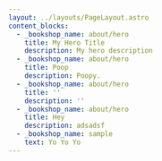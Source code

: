 ```yaml
---
layout: ../layouts/PageLayout.astro
content_blocks:
  - _bookshop_name: about/hero
    title: My Hero Title
    description: My hero description
  - _bookshop_name: about/hero
    title: Poop
    description: Poopy.
  - _bookshop_name: about/hero
    title: ''
    description: ''
  - _bookshop_name: about/hero
    title: Hey
    description: adsadsf
  - _bookshop_name: sample
    text: Yo Yo Yo
---
```

